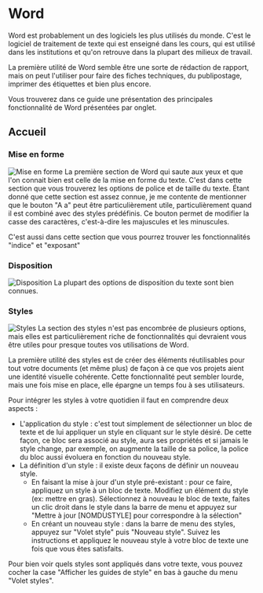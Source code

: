 # Word
Word est probablement un des logiciels les plus utilisés du monde. C'est le logiciel de traitement de texte qui est enseigné dans les cours, qui est utilisé dans les institutions et qu'on retrouve dans la plupart des milieux de travail.

La première utilité de Word semble être une sorte de rédaction de rapport, mais on peut l'utiliser pour faire des fiches techniques, du publipostage, imprimer des étiquettes et bien plus encore.

Vous trouverez dans ce guide une présentation des principales fonctionnalité de Word présentées par onglet.

## Accueil

### Mise en forme
![Mise en forme](/word/mise_en_forme.png)
La première section de Word qui saute aux yeux et que l'on connait bien est celle de la mise en forme du texte. C'est dans cette section que vous trouverez les options de police et de taille du texte. Étant donné que cette section est assez connue, je me contente de mentionner que le bouton "A a" peut être particulièrement utile, particulièrement quand il est combiné avec des styles prédéfinis. Ce bouton permet de modifier la casse des caractères, c'est-à-dire les majuscules et les minuscules.

C'est aussi dans cette section que vous pourrez trouver les fonctionnalités "indice" et "exposant"

### Disposition
![Disposition](/word/disposition.png)
La plupart des options de disposition du texte sont bien connues.

### Styles
![Styles](/word/styles.png)
La section des styles n'est pas encombrée de plusieurs options, mais elles est particulièrement riche de fonctionnalités qui devraient vous être utiles pour presque toutes vos utilisations de Word.

La première utilité des styles est de créer des éléments réutilisables pour tout votre documents (et même plus) de façon à ce que vos projets aient une identité visuelle cohérente. Cette fonctionnalité peut sembler lourde, mais une fois mise en place, elle épargne un temps fou à ses utilisateurs.

Pour intégrer les styles à votre quotidien il faut en comprendre deux aspects : 
- L'application du style : c'est tout simplement de sélectionner un bloc de texte et de lui appliquer un style en cliquant sur le style désiré. De cette façon, ce bloc sera associé au style, aura ses propriétés et si jamais le style change, par exemple, on augmente la taille de sa police, la police du bloc aussi évoluera en fonction du nouveau style.
- La définition d'un style : il existe deux façons de définir un nouveau style.
  - En faisant la mise à jour d'un style pré-existant : pour ce faire, appliquez un style à un bloc de texte. Modifiez un élément du style (ex: mettre en gras). Sélectionnez à nouveau le bloc de texte, faites un clic droit dans le style dans la barre de menu et appuyez sur "Mettre à jour [NOMDUSTYLE] pour correspondre à la sélection"
  - En créant un nouveau style : dans la barre de menu des styles, appuyez sur "Volet style" puis "Nouveau style". Suivez les instructions et appliquez le nouveau style à votre bloc de texte une fois que vous êtes satisfaits.

Pour bien voir quels styles sont appliqués dans votre texte, vous pouvez cocher la case "Afficher les guides de style" en bas à gauche du menu "Volet styles".
